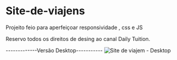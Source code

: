 # Site-de-viajens
Projeito feio para aperfeiçoar responsividade , css e JS

Reservo todos os direitos de desing ao canal Daily Tuition.


-------------Versão Desktop-----------
![Site de  viajem - Desktop](https://user-images.githubusercontent.com/83383626/123683139-de486300-d819-11eb-8529-87617ad01672.png)
